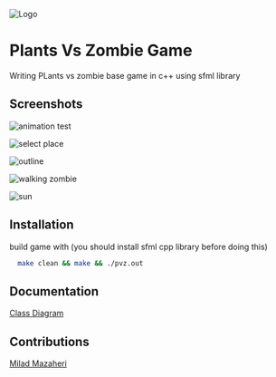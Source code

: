 ![Logo](https://github.com/im-w/Plants_Vs_Zombies_Game/blob/main/readme/Logo.jpg?raw=true)


# Plants Vs Zombie Game

Writing PLants vs zombie base game in c++ using sfml library


## Screenshots

![animation test](https://github.com/im-w/Plants_Vs_Zombies_Game/blob/main/readme/pvz-test-animation-screenshot.png?raw=true)

![select place](https://github.com/im-w/Plants_Vs_Zombies_Game/blob/main/readme/pvz-select-place-screenshot.png?raw=true)

![outline](https://github.com/im-w/Plants_Vs_Zombies_Game/blob/main/readme/pvz-outline-fullscreen-screenshot.png?raw=true)

![walking zombie](https://github.com/im-w/Plants_Vs_Zombies_Game/blob/main/readme/pvz-walking-zombie-screanshot.png?raw=true)

![sun](https://github.com/im-w/Plants_Vs_Zombies_Game/blob/main/readme/pvz-sun-screenshot.png?raw=true)
## Installation

build game with (you should install sfml cpp library before doing this)

```bash
  make clean && make && ./pvz.out
```
    
## Documentation

[Class Diagram](https://github.com/im-w/Plants_Vs_Zombies_Game/blob/main/docs/class-diagram.md)


## Contributions

[Milad Mazaheri](https://github.com/MiladMazaheri83)

